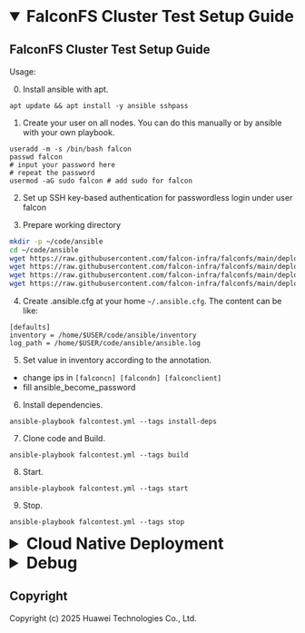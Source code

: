 <details open>
  <summary style="font-size: 2em; font-weight: bold"> FalconFS Cluster Test Setup Guide</summary>

## FalconFS Cluster Test Setup Guide

Usage:

0. Install ansible with apt.

```
apt update && apt install -y ansible sshpass
```

1. Create your user on all nodes. You can do this manually or by ansible with your own playbook.


```
useradd -m -s /bin/bash falcon
passwd falcon
# input your password here
# repeat the password
usermod -aG sudo falcon # add sudo for falcon
```

2. Set up SSH key-based authentication for passwordless login under user falcon

3. Prepare working directory

```bash
mkdir -p ~/code/ansible
cd ~/code/ansible
wget https://raw.githubusercontent.com/falcon-infra/falconfs/main/deploy/ansible/inventory
wget https://raw.githubusercontent.com/falcon-infra/falconfs/main/deploy/ansible/falcontest.yml
wget https://raw.githubusercontent.com/falcon-infra/falconfs/main/deploy/ansible/install-ubuntu24.04.sh
wget https://raw.githubusercontent.com/falcon-infra/falconfs/main/deploy/ansible/install-ubuntu22.04.sh # if ubuntu22.04
```

4. Create .ansible.cfg at your home `~/.ansible.cfg`. The content can be like:

```
[defaults]
inventory = /home/$USER/code/ansible/inventory
log_path = /home/$USER/code/ansible/ansible.log
```

5. Set value in inventory according to the annotation.

- change ips in `[falconcn] [falcondn] [falconclient]`
- fill ansible_become_password

6. Install dependencies.

```
ansible-playbook falcontest.yml --tags install-deps
```

7. Clone code and Build.

```
ansible-playbook falcontest.yml --tags build
```

8. Start.

```
ansible-playbook falcontest.yml --tags start
```

9. Stop.

```
ansible-playbook falcontest.yml --tags stop
```
</details>

<details>
  <summary style="font-size: 2em; font-weight: bold"> Cloud Native Deployment</summary>

## Cloud Native Deployment
**Requirement**:

FalconFS needs at least 3 nodes in K8S environment.

-----

Usage:

0. Install ```jq``` and ```yq```
```bash
apt update && apt -y install jq yq
```
1. Set values in ```$FALCON_PATH/cloud_native/deployment_script/node.json```
- change nodes name in ```[nodes]``` to deploy the corresponding modules. **Important:**
The number of ```[zk]``` should be 3, the number of ```[cn]``` should be 3-5, the number of ```[dn]``` should be larger than 3.

- change the ```[images]``` of each module. **We have provided images in the json**

- change the ```[hostpath]``` of each module.

2. Prepare the environment
```bash
bash $FALCON_PATH/cloud_native/deployment_script/prepare.sh
```

3. Modify the ```[PVC]``` setting in ```$FALCON_PATH/cloud_native/deployment_script/zk.yaml```

4. Modify the configmap.yaml if you want to enable the meta server replication error report.

5. Set up FalconFS
- Set up configmap
```bash
kubectl apply -f configmap.yaml
```

- Set up zookeeper
```bash
kubectl apply -f zk.yaml # ensure zookeeper is ready
```

- Set up FalconFS CN
```bash
kubectl apply -f cn.yaml
```

- Set up FalconFS DN
```bash
kubectl apply -f dn.yaml
```

- Set up FalconFS Store
```bash
kubectl apply -f store.yaml
```
## Docker Image Build
If you need to build the docker images, you can follow:

1. Compile FalconFS

suppose at the `~/code` dir
``` bash
git clone https://github.com/falcon-infra/falconfs.git
cd falconfs
git submodule update --init --recursive # submodule update postresql
./patches/apply.sh

docker run -it --privileged --rm -v `pwd`/..:/root/code -w /root/code/falconfs ghcr.io/falcon-infra/falcon-dockerbuild:0.1.1 /bin/bash

bash cloud_native/docker_build/docker_build.sh
dockerd &
```

2. Build FalconFS images
The dockerfile in the path ```cd cloud_native/docker_build/```

- build the CN image
```
cd cn
docker build -t falcon-cn .
```

- build the DN image
```
cd dn
docker build -t falcon-dn .
```

- build the store iamge
```
cd store
docker build -t falcon-store .
```

3. Push images to docker registry
```
docker tag falcon-cn [falcon-cn url]
docker tag falcon-dn [falcon-dn url]
docker tag falcon-store [falcon-store url]

docker push [falcon-cn url]
docker push [falcon-dn url]
docker push [falcon-store url]
```

4. Clean the workspace
```bash
bash clean.sh
```
</details>

<details>
  <summary style="font-size: 2em; font-weight: bold"> Debug </summary>

## Debug

### build and start FalconFS in the docker

> **⚠️ Warning**  
> This only for debug mode, do not use no_root_check.patch in production!

no root check debug, suppose at the `~/code` dir
``` bash
docker run --privileged -d -it --name falcon-dev -v `pwd`:/root/code -w /root/code/falconfs ghcr.io/falcon-infra/falconfs-dev:0.1.1
docker exec -it --detach-keys="ctrl-z,z" falcon-dev /bin/zsh
git -C third_party/postgres apply ../../patches/no_root_check.patch
./build.sh clean
./build.sh build --debug && ./build.sh install
source deploy/falcon_env.sh
./deploy/falcon_start.sh
```

### debug falcon meta server

- first login to cn: `psql -d postgres -p $cnport`
- when in the pg cli
``` bash
select pg_backend_pid(); # to get pid, then use gdb to attach the pid
SELECT falcon_plain_mkdir('/test'); # to trigger mkdir meta operation
```

### run some test and stop

``` bash
./.github/workflows/smoke_test.sh /tmp/falcon_mnt
./deploy/falcon_stop.sh
```
</details>

## Copyright
Copyright (c) 2025 Huawei Technologies Co., Ltd.